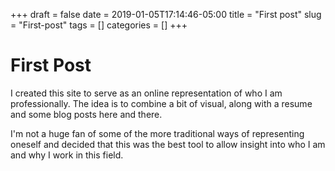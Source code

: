 +++ 
draft = false
date = 2019-01-05T17:14:46-05:00
title = "First post"
slug = "First-post" 
tags = []
categories = []
+++

# First Post

I created this site to serve as an online representation of who I am professionally. The idea is to combine a bit of visual, along with a resume and some blog posts here and there. 

I'm not a huge fan of some of the more traditional ways of representing oneself and decided that this was the best tool to allow insight into who I am and why I work in this field.
